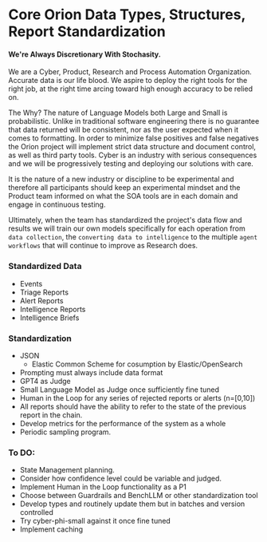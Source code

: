 # Core Orion Data Types, Structures, Report Standardization
#### We're  Always Discretionary With Stochasity.

We are a Cyber, Product, Research and Process Automation Organization. Accurate data is our life blood. We aspire to deploy the right tools for the right job, at the right time arcing toward high enough accuracy to be relied on.

The Why? The nature of Language Models both Large and Small is probabilistic. Unlike in traditional software engineering there is no guarantee that data returned will be consistent, nor as the user expected when it comes to formatting. In order to minimize false positives and false negatives the Orion project will implement strict data structure and document control, as well as third party tools. Cyber is an industry with serious consequences and we will be progressively testing and deploying our solutions with care.

It is the nature of a new industry or discipline to be experimental and therefore all participants should keep an experimental
mindset and the Product team informed on what the SOA tools are in each domain and engage in continuous testing.

Ultimately, when the team has standardized the project's data flow and results we will train our own models specifically
for each operation from `data collection`, the `converting data to intelligence` to the multiple `agent workflows` that will continue to improve as Research does.


### Standardized Data
- Events
- Triage Reports
- Alert Reports
- Intelligence Reports
- Intelligence Briefs

### Standardization
- JSON
  - Elastic Common Scheme for cosumption by Elastic/OpenSearch
- Prompting must always include data format
- GPT4 as Judge
- Small Language Model as Judge once sufficiently fine tuned
- Human in the Loop for any series of rejected reports or alerts (n=[0,10])
- All reports should have the ability to refer to the state of the previous report in the chain.
- Develop metrics for the performance of the system as a whole
- Periodic sampling program.


### To DO:
- State Management planning.
- Consider how confidence level could be variable and judged.
- Implement Human in the Loop functionality as a P1
- Choose between Guardrails and BenchLLM or other standardization tool
- Develop types and routinely update them but in batches and version controlled
- Try cyber-phi-small against it once fine tuned
- Implement caching